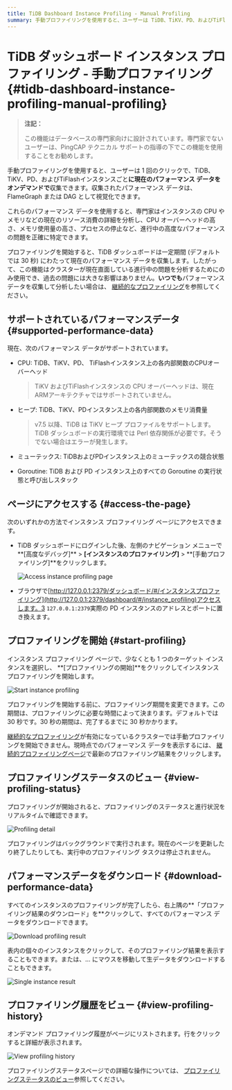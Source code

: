 ```yaml
---
title: TiDB Dashboard Instance Profiling - Manual Profiling
summary: 手動プロファイリングを使用すると、ユーザーは TiDB、TiKV、PD、およびTiFlashインスタンスの現在のパフォーマンス データをオンデマンドで収集できます。専門家は、CPU やメモリなどのリソース消費の詳細を分析して、進行中のパフォーマンスの問題を正確に特定できます。TiDB ダッシュボードまたはブラウザからページにアクセスします。ターゲット インスタンスを選択してプロファイリングを開始し、必要に応じて期間を変更します。リアルタイムの進行状況をビュー、プロファイリングが完了したらパフォーマンス データをダウンロードします。詳細な操作については、プロファイリング履歴をビュー。
---
```


# TiDB ダッシュボード インスタンス プロファイリング - 手動プロファイリング {#tidb-dashboard-instance-profiling-manual-profiling}

> **注記：**
>
> この機能はデータベースの専門家向けに設計されています。専門家でないユーザーは、PingCAP テクニカル サポートの指導の下でこの機能を使用することをお勧めします。

手動プロファイリングを使用すると、ユーザーは 1 回のクリックで、TiDB、TiKV、PD、およびTiFlashインスタンスごと**に現在のパフォーマンス データをオンデマンドで**収集できます。収集されたパフォーマンス データは、FlameGraph または DAG として視覚化できます。

これらのパフォーマンス データを使用すると、専門家はインスタンスの CPU やメモリなどの現在のリソース消費の詳細を分析し、CPU オーバーヘッドの高さ、メモリ使用量の高さ、プロセスの停止など、進行中の高度なパフォーマンスの問題を正確に特定できます。

プロファイリングを開始すると、TiDB ダッシュボードは一定期間 (デフォルトでは 30 秒) にわたって現在のパフォーマンス データを収集します。したがって、この機能はクラスターが現在直面している進行中の問題を分析するためにのみ使用でき、過去の問題には大きな影響はありません。**いつでも**パフォーマンス データを収集して分析したい場合は、 [継続的なプロファイリング](/dashboard/continuous-profiling.md)を参照してください。

## サポートされているパフォーマンスデータ {#supported-performance-data}

現在、次のパフォーマンス データがサポートされています。

-   CPU: TiDB、TiKV、PD、 TiFlashインスタンス上の各内部関数のCPUオーバーヘッド

    > TiKV およびTiFlashインスタンスの CPU オーバーヘッドは、現在 ARMアーキテクチャではサポートされていません。

-   ヒープ: TiDB、TiKV、PDインスタンス上の各内部関数のメモリ消費量

    > v7.5 以降、TiDB は TiKV ヒープ プロファイルをサポートします。TiDB ダッシュボードの実行環境では Perl 依存関係が必要です。そうでない場合はエラーが発生します。

-   ミューテックス: TiDBおよびPDインスタンス上のミューテックスの競合状態

-   Goroutine: TiDB および PD インスタンス上のすべての Goroutine の実行状態と呼び出しスタック

## ページにアクセスする {#access-the-page}

次のいずれかの方法でインスタンス プロファイリング ページにアクセスできます。

-   TiDB ダッシュボードにログインした後、左側のナビゲーション メニューで**[高度なデバッグ]** &gt; **[インスタンスのプロファイリング]** &gt; **[手動プロファイリング]**をクリックします。

    ![Access instance profiling page](/media/dashboard/dashboard-profiling-access.png)

-   ブラウザで[http://127.0.0.1:2379/ダッシュボード/#/インスタンスプロファイリング](http://127.0.0.1:2379/dashboard/#/instance_profiling)アクセスします。3 `127.0.0.1:2379`実際の PD インスタンスのアドレスとポートに置き換えます。

## プロファイリングを開始 {#start-profiling}

インスタンス プロファイリング ページで、少なくとも 1 つのターゲット インスタンスを選択し、 **[プロファイリングの開始]**をクリックしてインスタンス プロファイリングを開始します。

![Start instance profiling](/media/dashboard/dashboard-profiling-start.png)

プロファイリングを開始する前に、プロファイリング期間を変更できます。この期間は、プロファイリングに必要な時間によって決まります。デフォルトでは 30 秒です。30 秒の期間は、完了するまでに 30 秒かかります。

[継続的なプロファイリング](/dashboard/continuous-profiling.md)が有効になっているクラスターでは手動プロファイリングを開始できません。現時点でのパフォーマンス データを表示するには、 [継続的プロファイリングページ](/dashboard/continuous-profiling.md#access-the-page)で最新のプロファイリング結果をクリックします。

## プロファイリングステータスのビュー {#view-profiling-status}

プロファイリングが開始されると、プロファイリングのステータスと進行状況をリアルタイムで確認できます。

![Profiling detail](/media/dashboard/dashboard-profiling-view-progress.png)

プロファイリングはバックグラウンドで実行されます。現在のページを更新したり終了したりしても、実行中のプロファイリング タスクは停止されません。

## パフォーマンスデータをダウンロード {#download-performance-data}

すべてのインスタンスのプロファイリングが完了したら、右上隅の**「プロファイリング結果のダウンロード」を**クリックして、すべてのパフォーマンス データをダウンロードできます。

![Download profiling result](/media/dashboard/dashboard-profiling-download.png)

表内の個々のインスタンスをクリックして、そのプロファイリング結果を表示することもできます。または、... にマウスを移動して生データをダウンロードすることもできます。

![Single instance result](/media/dashboard/dashboard-profiling-view-single.png)

## プロファイリング履歴をビュー {#view-profiling-history}

オンデマンド プロファイリング履歴がページにリストされます。行をクリックすると詳細が表示されます。

![View profiling history](/media/dashboard/dashboard-profiling-history.png)

プロファイリングステータスページでの詳細な操作については、 [プロファイリングステータスのビュー](#view-profiling-status)参照してください。
